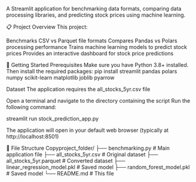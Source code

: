 A Streamlit application for benchmarking data formats, comparing data processing libraries, and predicting stock prices using machine learning.

📋 Project Overview
This project:

Benchmarks CSV vs Parquet file formats
Compares Pandas vs Polars processing performance
Trains machine learning models to predict stock prices
Provides an interactive dashboard for stock price predictions

🚀 Getting Started
Prerequisites
Make sure you have Python 3.8+ installed. Then install the required packages:
pip install streamlit pandas polars numpy scikit-learn matplotlib joblib pyarrow

Dataset
The application requires the all_stocks_5yr.csv file

Open a terminal and navigate to the directory containing the script
Run the following command:

streamlit run stock_prediction_app.py

The application will open in your default web browser (typically at http://localhost:8501)


📄 File Structure
Copyproject_folder/
├── benchmarking.py    # Main application file
├── all_stocks_5yr.csv         # Original dataset 
├── all_stocks_5yr.parquet     # Converted dataset 
├── linear_regression_model.pkl # Saved model 
├── random_forest_model.pkl    # Saved model 
└── README.md                  # This file
